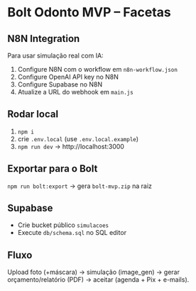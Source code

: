 # Bolt Odonto MVP – Facetas

## N8N Integration
Para usar simulação real com IA:
1. Configure N8N com o workflow em `n8n-workflow.json`
2. Configure OpenAI API key no N8N
3. Configure Supabase no N8N
4. Atualize a URL do webhook em `main.js`

## Rodar local
1) `npm i`
2) crie `.env.local` (use `.env.local.example`)
3) `npm run dev` → http://localhost:3000

## Exportar para o Bolt
`npm run bolt:export` → gera `bolt-mvp.zip` na raiz

## Supabase
- Crie bucket público `simulacoes`
- Execute `db/schema.sql` no SQL editor

## Fluxo
Upload foto (+máscara) → simulação (image_gen) → gerar orçamento/relatório (PDF) → aceitar (agenda + Pix + e-mails).
